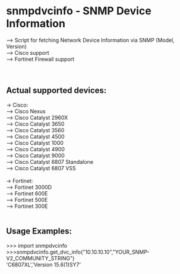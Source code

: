 # snmpdvcinfo - SNMP Device Information
--> Script for fetching Network Device Information via SNMP (Model, Version)  <br />
--> Cisco support <br />
--> Fortinet Firewall support <br />
<br />
<br />
## Actual supported devices:
-> Cisco: <br />
--> Cisco Nexus <br />
--> Cisco Catalyst 2960X <br />
--> Cisco Catalyst 3650 <br />
--> Cisco Catalyst 3560 <br />
--> Cisco Catalyst 4500 <br />
--> Cisco Catalyst 1000 <br />
--> Cisco Catalyst 4900 <br />
--> Cisco Catalyst 9000 <br />
--> Cisco Catalyst 6807 Standalone <br />
--> Cisco Catalyst 6807 VSS <br />
<br />
-> Fortinet: <br />
--> Fortinet 3000D<br />
--> Fortinet 600E<br />
--> Fortinet 500E<br />
--> Fortinet 300E<br />
<br />
## Usage Examples:
\>>> import snmpdvcinfo <br />
\>>>snmpdvcinfo.get_dvc_info("10.10.10.10","YOUR_SNMP-V2_COMMUNITY_STRING")  <br />
'C6807XL','Version 15.6(1)SY7' <br />
